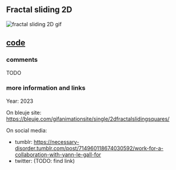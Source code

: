 ## Fractal sliding 2D

![fractal sliding 2D gif](https://bleuje.com/gifset/2023/2023_4_fractalsliding2d.gif)

## [code](https://github.com/Bleuje/processing-animations-code/blob/main/code/fractalsliding2d/fractalsliding2d.pde)

### comments

TODO

### more information and links

Year: 2023

On bleuje site: https://bleuje.com/gifanimationsite/single/2dfractalslidingsquares/

On social media:
 - tumblr: https://necessary-disorder.tumblr.com/post/714960118674030592/work-for-a-collaboration-with-yann-le-gall-for
 - twitter: (TODO: find link)
